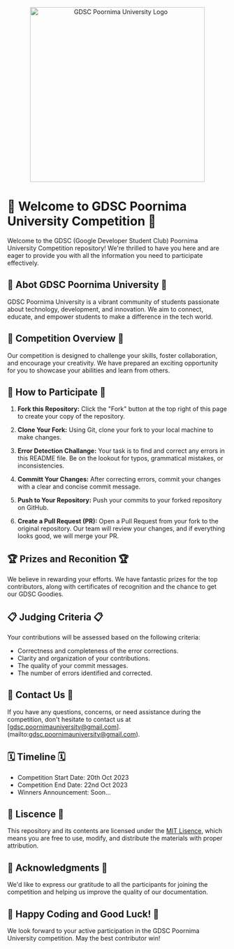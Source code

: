 <div align="center">
  <img src="https://www.iiitg.ac.in/uploads/2023/08/05/20e3b14ce6d06b96610a3e655648ec31.png" alt="GDSC Poornima University Logo" width="400">
</div>

# 🚀 Welcome to GDSC Poornima University Competition 🚀

Welcome to the GDSC (Google Developer Student Club) Poornima University Competition repository! We're thrilled to have you here and are eager to provide you with all the information you need to participate effectively.

## 🌟 Abot GDSC Poornima University 🌟

GDSC Poornima University is a vibrant community of students passionate about technology, development, and innovation. We aim to connect, educate, and empower students to make a difference in the tech world.

## 🎯 Competition Overview 🎯

Our competition is designed to challenge your skills, foster collaboration, and encourage your creativity. We have prepared an exciting opportunity for you to showcase your abilities and learn from others.

## 📝 How to Participate 📝

1. **Fork this Repository:** Click the "Fork" button at the top right of this page to create your copy of the repository.

2. **Clone Your Fork:** Using Git, clone your fork to your local machine to make changes.

3. **Error Detection Challange:** Your task is to find and correct any errors in this README file. Be on the lookout for typos, grammatical mistakes, or inconsistencies.

4. **Committ Your Changes:** After correcting errors, commit your changes with a clear and concise commit message.

5. **Push to Your Repository:** Push your commits to your forked repository on GitHub.

6. **Create a Pull Request (PR):** Open a Pull Request from your fork to the original repository. Our team will review your changes, and if everything looks good, we will merge your PR.

## 🏆 Prizes and Reconition 🏆

We believe in rewarding your efforts. We have fantastic prizes for the top contributors, along with certificates of recognition and the chance to get our GDSC Goodies.

## 📋 Judging Criteria 📋

Your contributions will be assessed based on the following criteria:

- Correctness and completeness of the error corrections.
- Clarity and organization of your contributions.
- The quality of your commit messages.
- The number of errors identified and corrected.

## 📧 Contact Us 📧

If you have any questions, concerns, or need assistance during the competition, don't hesitate to contact us at [gdsc.poornimauniversity@gmail.com].(mailto:gdsc.poornimauniversity@gmail.com).

## 🗓️ Timeline 🗓️

- Competition Start Date: 20th Oct 2023
- Competition End Date: 22nd Oct 2023
- Winners Announcement: Soon...

## 📜 Liscence 📜

This repository and its contents are licensed under the  [MIT Lisence](LICENSE), which means you are free to use, modify, and distribute the materials with proper attribution.

## 🙏 Acknowledgments 🙏

We'd like to express our gratitude to all the participants for joining the competition and helping us improve the quality of our documentation.

## 🚀 Happy Coding and Good Luck! 🚀

We look forward to your active participation in the GDSC Poornima University competition. May the best contributor win!
